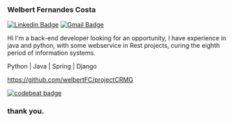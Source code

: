 ### Welbert Fernandes Costa

[![Linkedin Badge](https://img.shields.io/badge/-LinkedIn-blue?style=flat&logo=Linkedin&logoColor=white&link=https://www.linkedin.com/in/newton-cesar-0468171b7/)](https://www.linkedin.com/in/welbert-fernandes/)
[![Gmail Badge](https://img.shields.io/badge/-Gmail-c14438?style=flat&logo=Gmail&logoColor=white&link=mailto:newtoncesar.dev@gmail.com)](mailto:welbert.jsj@gmail.com)

Hi I'm a back-end developer looking for an opportunity, I have experience in java and python, with some webservice in Rest projects, curing the eighth period of information systems.


Python | Java | Spring | Django

https://github.com/welbertFC/projectCRMG

<a href="https://codebeat.co/projects/github-com-welbertfc-text_analysis_web-master"><img alt="codebeat badge" src="https://codebeat.co/badges/18e7cfe3-7035-4836-aac4-c97a3109d6bb" /></a>



### thank you.
